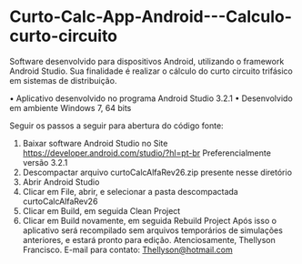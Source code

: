 # Curto-Calc-App-Android---Calculo-curto-circuito
Software desenvolvido para dispositivos Android, utilizando o framework Android Studio. Sua finalidade é realizar o cálculo do curto circuito trifásico em sistemas de distribuição.

• Aplicativo desenvolvido no programa Android Studio 3.2.1
• Desenvolvido em ambiente Windows 7, 64 bits

Seguir os passos a seguir para abertura do código fonte:
1) Baixar software Android Studio no Site https://developer.android.com/studio/?hl=pt-br
Preferencialmente versão 3.2.1
2) Descompactar arquivo curtoCalcAlfaRev26.zip presente nesse diretório
3) Abrir Android Studio
4) Clicar em File, abrir, e selecionar a pasta descompactada curtoCalcAlfaRev26
5) Clicar em Build, em seguida Clean Project
6) Clicar em Build novamente, em seguida Rebuild Project
Após isso o aplicativo será recompilado sem arquivos temporários de simulações anteriores, e estará pronto para edição.
Atenciosamente, Thellyson Francisco.
E-mail para contato: Thellyson@hotmail.com
